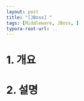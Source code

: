 ```yaml
---
layout: post
title: "[JBoss] "
tags: [Middleware, JBoss, ]
typora-root-url: ..
---
```


# 1. 개요





# 2. 설명



